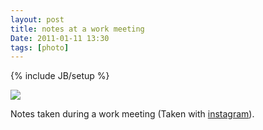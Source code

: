 ```yaml
---
layout: post
title: notes at a work meeting
Date: 2011-01-11 13:30
tags: [photo]
---
```

{% include JB/setup %} 

[![](http://dl.dropbox.com/u/179731/2697299905.jpg)](http://instagr.am/p/9ryG/)

Notes taken during a work meeting (Taken with [instagram](http://instagr.am)).
